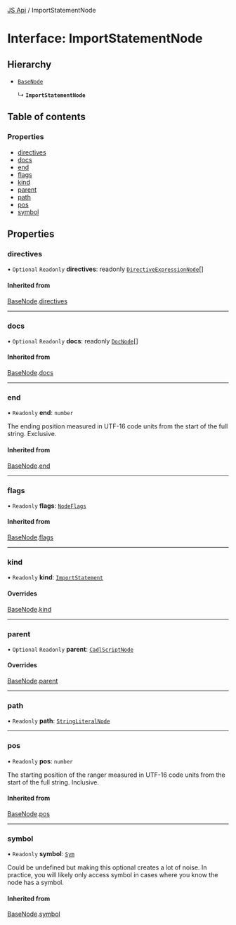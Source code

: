 [JS Api](../index.md) / ImportStatementNode

# Interface: ImportStatementNode

## Hierarchy

- [`BaseNode`](BaseNode.md)

  ↳ **`ImportStatementNode`**

## Table of contents

### Properties

- [directives](ImportStatementNode.md#directives)
- [docs](ImportStatementNode.md#docs)
- [end](ImportStatementNode.md#end)
- [flags](ImportStatementNode.md#flags)
- [kind](ImportStatementNode.md#kind)
- [parent](ImportStatementNode.md#parent)
- [path](ImportStatementNode.md#path)
- [pos](ImportStatementNode.md#pos)
- [symbol](ImportStatementNode.md#symbol)

## Properties

### directives

• `Optional` `Readonly` **directives**: readonly [`DirectiveExpressionNode`](DirectiveExpressionNode.md)[]

#### Inherited from

[BaseNode](BaseNode.md).[directives](BaseNode.md#directives)

___

### docs

• `Optional` `Readonly` **docs**: readonly [`DocNode`](DocNode.md)[]

#### Inherited from

[BaseNode](BaseNode.md).[docs](BaseNode.md#docs)

___

### end

• `Readonly` **end**: `number`

The ending position measured in UTF-16 code units from the start of the
full string. Exclusive.

#### Inherited from

[BaseNode](BaseNode.md).[end](BaseNode.md#end)

___

### flags

• `Readonly` **flags**: [`NodeFlags`](../enums/NodeFlags.md)

#### Inherited from

[BaseNode](BaseNode.md).[flags](BaseNode.md#flags)

___

### kind

• `Readonly` **kind**: [`ImportStatement`](../enums/SyntaxKind.md#importstatement)

#### Overrides

[BaseNode](BaseNode.md).[kind](BaseNode.md#kind)

___

### parent

• `Optional` `Readonly` **parent**: [`CadlScriptNode`](CadlScriptNode.md)

#### Overrides

[BaseNode](BaseNode.md).[parent](BaseNode.md#parent)

___

### path

• `Readonly` **path**: [`StringLiteralNode`](StringLiteralNode.md)

___

### pos

• `Readonly` **pos**: `number`

The starting position of the ranger measured in UTF-16 code units from the
start of the full string. Inclusive.

#### Inherited from

[BaseNode](BaseNode.md).[pos](BaseNode.md#pos)

___

### symbol

• `Readonly` **symbol**: [`Sym`](Sym.md)

Could be undefined but making this optional creates a lot of noise. In practice,
you will likely only access symbol in cases where you know the node has a symbol.

#### Inherited from

[BaseNode](BaseNode.md).[symbol](BaseNode.md#symbol)
